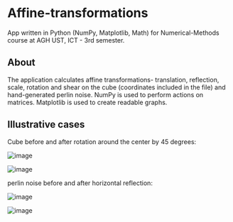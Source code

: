 # Affine-transformations

App written in Python (NumPy, Matplotlib, Math) for Numerical-Methods course at AGH UST, ICT - 3rd semester.

## About

The application calculates affine transformations- translation, reflection, scale, rotation and shear on the cube (coordinates included in the file) and hand-generated perlin noise. 
NumPy is used to perform actions on matrices. Matplotlib is used to create readable graphs.

## Illustrative cases

Cube before and after rotation around the center by 45 degrees:

![image](https://user-images.githubusercontent.com/115273240/231432265-2cb8c65a-1d35-4493-a44a-10291e6fd4e0.png)

![image](https://user-images.githubusercontent.com/115273240/231432459-81970623-bcf4-4cf3-8454-10921eaac859.png)


perlin noise before and after horizontal reflection:

![image](https://user-images.githubusercontent.com/115273240/231432503-645b1d5f-4e49-4138-9a0b-ef930e31de7c.png)

![image](https://user-images.githubusercontent.com/115273240/231432552-f0575121-00a6-4ebc-b235-c7d6dfd4c552.png)
